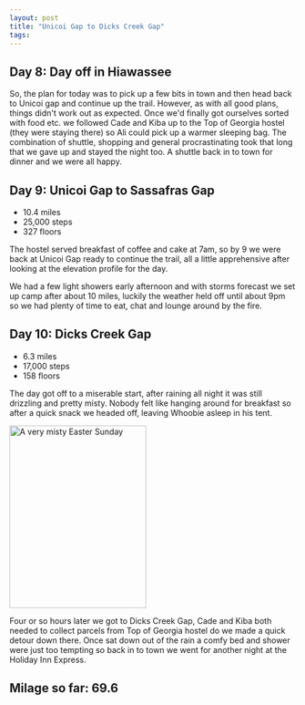 ```yaml
---
layout: post
title: "Unicoi Gap to Dicks Creek Gap"
tags:
---
```


## Day 8: Day off in Hiawassee

So, the plan for today was to pick up a few bits in town and then head back to Unicoi gap and continue up the trail. However, as with all good plans, things didn't work out as expected. Once we'd finally got ourselves sorted with food etc. we followed Cade and Kiba up to the Top of Georgia hostel (they were staying there) so Ali could pick up a warmer sleeping bag. The combination of shuttle, shopping and general procrastinating took that long that we gave up and stayed the night too. A shuttle back in to town for dinner and we were all happy.

## Day 9: Unicoi Gap to Sassafras Gap

- 10.4 miles
- 25,000 steps
- 327 floors

The hostel served breakfast of coffee and cake at 7am, so by 9 we were back at Unicoi Gap ready to continue the trail, all a little apprehensive after looking at the elevation profile for the day. 

We had a few light showers early afternoon and with storms forecast we set up camp after about 10 miles, luckily the weather held off until about 9pm so we had plenty of time to eat, chat and lounge around by the fire.

## Day 10: Dicks Creek Gap

- 6.3 miles
- 17,000 steps
- 158 floors

The day got off to a miserable start, after raining all night it was still drizzling and pretty misty. Nobody felt like hanging around for breakfast so after a quick snack we headed off, leaving Whoobie asleep in his tent.

<a data-flickr-embed="true"  href="https://www.flickr.com/photos/martinsteel/26027964971/in/album-72157663892918234/" title="A very misty Easter Sunday"><img src="https://farm2.staticflickr.com/1680/26027964971_2ebbf8f773_n.jpg" width="240" height="320" alt="A very misty Easter Sunday"></a><script async src="//embedr.flickr.com/assets/client-code.js" charset="utf-8"></script>

Four or so hours later we got to Dicks Creek Gap, Cade and Kiba both needed to collect parcels from Top of Georgia hostel do we made a quick detour down there. Once sat down out of the rain a comfy bed and shower were just too tempting so back in to town we went for another night at the Holiday Inn Express.

## Milage so far: 69.6